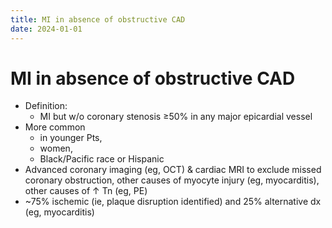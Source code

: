```yaml
---
title: MI in absence of obstructive CAD
date: 2024-01-01
---
```


# MI in absence of obstructive CAD

- Definition: 
    - MI but w/o coronary stenosis ≥50% in any major epicardial vessel
- More common 
    - in younger Pts,
	- women,
	- Black/Pacific race or Hispanic
- Advanced coronary imaging (eg, OCT) & cardiac MRI to exclude missed coronary obstruction, other causes of myocyte injury (eg, myocarditis), other causes of ↑ Tn (eg, PE)
- ~75% ischemic (ie, plaque disruption identified) and 25% alternative dx (eg, myocarditis)
